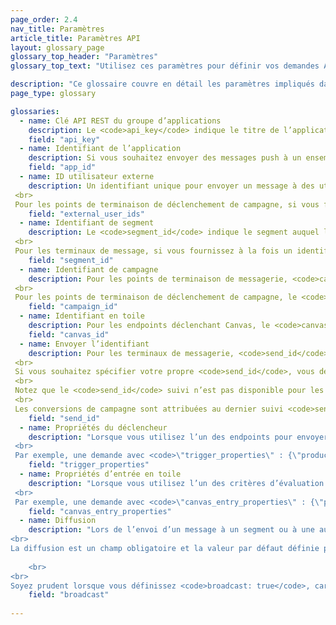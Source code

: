 ```yaml
---
page_order: 2.4
nav_title: Paramètres
article_title: Paramètres API
layout: glossary_page
glossary_top_header: "Paramètres"
glossary_top_text: "Utilisez ces paramètres pour définir vos demandes API. Bien que les paramètres dont vous avez besoin soient répertoriés sous les critères d’évaluation, cela devrait vous donner plus d’informations sur leur nuance et d’autres spécifications."

description: "Ce glossaire couvre en détail les paramètres impliqués dans la création de demandes API." 
page_type: glossary

glossaries:
  - name: Clé API REST du groupe d’applications
    description: Le <code>api_key</code> indique le titre de l’application auquel les données de cette demande sont associées et authentifie le demandeur en tant que personne autorisée à envoyer des messages à l’application. Il doit être inclus à chaque demande en tant qu’en-tête d’autorisation HTTP. Il se trouve dans la section Console<strong> du </strong>développeur du tableau de bord Braze.
    field: "api_key"
  - name: Identifiant de l’application
    description: Si vous souhaitez envoyer des messages push à un ensemble de jetons d’appareil (au lieu d’utilisateurs), vous devez indiquer au nom de quelle application spécifique vous envoyez des messages. Dans ce cas, vous fournirez l’identifiant d’application approprié dans un objet jetons. Il se trouve dans la section Console<strong> du </strong>développeur du tableau de bord Braze.
    field: "app_id"
  - name: ID utilisateur externe
    description: Un identifiant unique pour envoyer un message à des utilisateurs spécifiques. Cet identifiant doit être identique à celui que vous avez défini dans le SDK Braze. Vous ne pouvez cibler que les utilisateurs pour la messagerie qui ont déjà été identifiés via le SDK ou l’API utilisateur. Un maximum de 50 ID utilisateur externes est autorisé dans une demande. <br>
 <br>
 Pour les points de terminaison de déclenchement de campagne, si vous fournissez ce champ, les critères seront superposés avec les segments de campagne et seuls les utilisateurs qui figurent dans la liste des ID d’utilisateur externes et le segment de campagne recevront le message.
    field: "external_user_ids"
  - name: Identifiant de segment
    description: Le <code>segment_id</code> indique le segment auquel le message doit être envoyé. Un identifiant de segment pour chacun des segments que vous avez créés se trouve dans la section Console<strong> du </strong>développeur du tableau de bord Braze. <br>
 <br>
 Pour les terminaux de message, si vous fournissez à la fois un identifiant de segment et une liste d’identifiants d’utilisateur externes dans une seule demande de messagerie, les critères seront superposés et seuls les utilisateurs qui figurent dans la liste d’identifiants d’utilisateur externes et le segment fourni recevront le message.
    field: "segment_id"
  - name: Identifiant de campagne
    description: Pour les points de terminaison de messagerie, <code>campaign_id</code> indique la campagne API sous laquelle l’analyse d’un message doit être suivie. Vous trouverez un identifiant de campagne pour chacune des campagnes que vous avez créées dans la section Console<strong> du </strong>développeur du tableau de bord Braze. Si vous fournissez un identifiant de campagne dans le corps de la demande, vous devez fournir un <code>message_variation_id</code> dans chacun des objets de message indiquant la variante représentée de votre campagne. <br>
 <br>
 Pour les points de terminaison de déclenchement de campagne, le <code>campaign_id</code> indique l’ID API de la campagne à déclencher. Ce champ est requis pour toutes les demandes de point de terminaison de déclenchement.
    field: "campaign_id"
  - name: Identifiant en toile
    description: Pour les endpoints déclenchant Canvas, le <code>canvas_id</code> indique l’identifiant du Canvas à déclencher ou à planifier. Ce champ est requis pour toutes les demandes de point de terminaison de déclenchement.
    field: "canvas_id"
  - name: Envoyer l’identifiant
    description: Pour les terminaux de messagerie, <code>send_id</code> indique l’envoi sous lequel l’analyse d’un message doit être suivie. Le vous <code>send_id</code> permet de récupérer les analyses d’une instance spécifique d’une campagne envoyée via le <code>sends/data_series</code> endpoint. L’API et les campagnes de déclenchement d’API envoyées en tant que diffusion généreront automatiquement un identifiant d’envoi si aucun identifiant d’envoi n’est fourni. <br>
 <br>
 Si vous souhaitez spécifier votre propre <code>send_id</code>, vous devez d’abord en créer un via le <code>sends/id/create</code> endpoint. Le <code>send_id</code> doit contenir tous les caractères ASCII et ne pas dépasser 64 caractères.  Vous pouvez réutiliser un identifiant d’envoi pour plusieurs envois d’une même campagne si vous souhaitez regrouper les analyses de ces envois. <br>
 <br>
 Notez que le <code>send_id</code> suivi n’est pas disponible pour les e-mails envoyés via Mailjet. <br>
 <br>
 Les conversions de campagne sont attribuées au dernier suivi <code>send_id</code> que l’utilisateur a reçu de cette campagne, à moins que le dernier envoi que l’utilisateur a reçu n’ait été non suivi.
    field: "send_id"
  - name: Propriétés du déclencheur
    description: "Lorsque vous utilisez l’un des endpoints pour envoyer une campagne avec une livraison déclenchée par API, vous pouvez fournir une carte des clés et des valeurs pour personnaliser votre message. Si vous effectuez une demande API contenant un objet dans <code>\"trigger_properties\"</code>, les valeurs de cet objet peuvent alors être référencées dans votre modèle de message sous le <code>api_trigger_properties</code> namespace. <br>
 <br>
 Par exemple, une demande avec <code>\"trigger_properties\" : {\"product_name\" : \"shoes\", \"product_price\" : 79.99}</code> peut ajouter le mot \"chaussures\" au message en ajoutant <code>{{api_trigger_properties.${product_name}}}</code>."
    field: "trigger_properties"
  - name: Propriétés d’entrée en toile
    description: "Lorsque vous utilisez l’un des critères d’évaluation pour déclencher ou planifier un Canvas via l’API, vous pouvez fournir une carte des clés et des valeurs pour personnaliser les messages envoyés par les premières étapes de votre Canvas, dans l’espace de <code>\"canvas_entry_properties\"</code> noms. <br>
 <br>
 Par exemple, une demande avec <code>\"canvas_entry_properties\" : {\"product_name\" : \"shoes\", \"product_price\" : 79.99}</code> peut ajouter le mot \"chaussures\" à un message en ajoutant <code>{{canvas_entry_properties.${product_name}}}</code>."
    field: "canvas_entry_properties"
  - name: Diffusion
    description: "Lors de l’envoi d’un message à un segment ou à une audience de campagne à l’aide d’un point de terminaison API, Braze vous demande de définir explicitement si votre message est une \"diffusion\" à un grand groupe d’utilisateurs en incluant un <code>broadcast</code> booléen dans l’appel API. Autrement dit, si vous avez l’intention d’envoyer un message API à l’ensemble du segment ciblé par une campagne ou Canvas, vous devez l’inclure <code>broadcast: true</code> dans votre appel API. <br>
<br>
La diffusion est un champ obligatoire et la valeur par défaut définie par Braze lorsqu’une campagne ou Canvas est effectuée est <code>broadcast: false</code>. Vous ne pouvez pas avoir les deux <code>broadcast: true</code> et une <code>recipients</code> liste spécifiée. Si l’<code>broadcast</code>indicateur est défini sur vrai et qu’une liste explicite de destinataires est fournie, le point de terminaison API renverra une erreur. De même, inclure <code>broadcast: false</code> et ne pas fournir une liste de destinataires renvoie une erreur. 
    
    <br>
<br>
Soyez prudent lorsque vous définissez <code>broadcast: true</code>, car le fait de définir involontairement cet indicateur peut vous amener à envoyer votre campagne ou Canvas à un public plus grand que prévu. L’<code>broadcast</code>indicateur est nécessaire pour se protéger contre les envois accidentels à de grands groupes d’utilisateurs."
    field: "broadcast"
    
---
```

